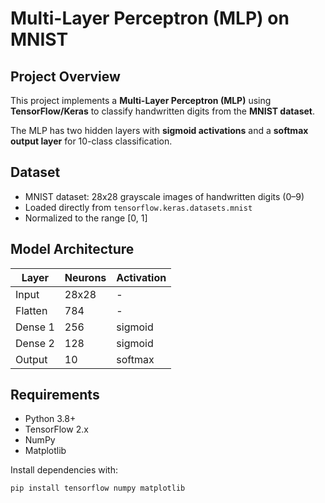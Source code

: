 # Multi-Layer Perceptron (MLP) on MNIST

## Project Overview
This project implements a **Multi-Layer Perceptron (MLP)** using **TensorFlow/Keras** to classify handwritten digits from the **MNIST dataset**.

The MLP has two hidden layers with **sigmoid activations** and a **softmax output layer** for 10-class classification.

## Dataset
- MNIST dataset: 28x28 grayscale images of handwritten digits (0–9)
- Loaded directly from `tensorflow.keras.datasets.mnist`
- Normalized to the range [0, 1]

## Model Architecture
| Layer       | Neurons | Activation |
|------------|---------|-----------|
| Input      | 28x28  | -         |
| Flatten    | 784    | -         |
| Dense 1    | 256    | sigmoid   |
| Dense 2    | 128    | sigmoid   |
| Output     | 10     | softmax   |

## Requirements
- Python 3.8+
- TensorFlow 2.x
- NumPy
- Matplotlib

Install dependencies with:

```bash
pip install tensorflow numpy matplotlib
